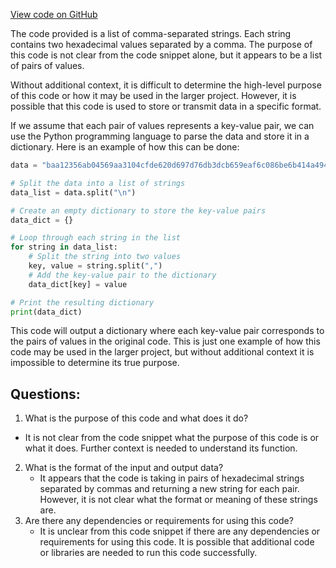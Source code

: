 [View code on GitHub](https://github.com/NethermindEth/nethermind/src/bench_precompiles/vectors/sha256/current/input_param_scalar_56_gas_84.csv)

The code provided is a list of comma-separated strings. Each string contains two hexadecimal values separated by a comma. The purpose of this code is not clear from the code snippet alone, but it appears to be a list of pairs of values.

Without additional context, it is difficult to determine the high-level purpose of this code or how it may be used in the larger project. However, it is possible that this code is used to store or transmit data in a specific format. 

If we assume that each pair of values represents a key-value pair, we can use the Python programming language to parse the data and store it in a dictionary. Here is an example of how this can be done:

```python
data = "baa12356ab04569aa3104cfde620d697d76db3dcb659eaf6c086be6b414a494dea4bd30aef8450ae639f473148c05b36725147a6a9ce1a8c,f62d60f4bffe89dcaa4daa46686117869fd9317361740ec2a579137ae2cd6a37\ncee4ab81332d1a69a32d4af525da7faf90d62c71331ee7c99915646de2449b3cb78d142b6018f3da7a16769722ec2c7185aedafe2699a8bc,75ab11d221d2b77e3f1642bfc0be99626614a78f09c8a1e8f11d4b2bf9be417b\n0f8d4a9bb82f118d191694a644ca0d5e7f16e09114878895626faa93b9c8c5a35061073223f066e35242772385c67aaefb3f7ea7df244d73,8af26d84d003864324e1b30487aaf780465991cc579510929974763dfcdf6227\n369db1ea0b208792475450c4cefb21de11951fb8617d33132ce18755d99fa98440255ac05f900a48f396ee22209271ea0bda10fb5e2584e7,76df6756df20b1891d5e5fe8c7650c9638d67e8a12a05c3ac7036c6193f56158\n536e8bb1d00a0dd7b852b0aa653cd86c5b3ecb86d8ff2f39d74f22118262b4bca9aa52632448c525bce79a269f312539f0d3d4cf46265fc0,1ecf7fcd430d3137d417c196dc5574d64623207c71af7acfa43df8a8160d7ddc\nf69e093181f8b02114e492485696c671b648450c4fcd97aa4d2efa758272cb30d58ced16f2c60402b90828a69c211ccdce97edb797e4fa93,208f11afe979400d6f0eceb2d842767f063bf80ed6df143703b71f0502aeee18\n915b717562844d59623bc582f1a95fc678cf0d39af32560c6c06e3a74023c89cae49e9cb36d99776ee61f8c9b289f714bb16d2955e33445d,dbe5ff664c8bef65494dfe39f7fc40a991165da731b6da2de2abb1367ce65848\n09deb9575577abffd5c1c9fa11c36b86430cbb1f3ec10ebbe3787d0f5641d6d7fb96c810eda202ddce635c394249e55c6b73ce0855ad13c0,de774ffe0b2f3d40bfbd992c515fa4fcb349b39157c6b3848ee208ce948290ad\n8ae48b1ac011526c0a627c17b51c584ac00eb20fe7c292f3ad820a074d8b3d8d24506612752d8677c2d6ca24f556cc4518c90b6549ada023,ca8da46f993103353155abd42033639f5b0792e2e166887e5076b5e2da87a495\n3913ae51079cf276c8d88a4dd5fe666b5b1f704ab6a080a8f661d7b30fb11bef70e15b257d7073885468a380862202b2d705a84827644b5b,5ad4742083d1c10ea3d48ab413386c06a37790f9471d85199f687439fb73707c"

# Split the data into a list of strings
data_list = data.split("\n")

# Create an empty dictionary to store the key-value pairs
data_dict = {}

# Loop through each string in the list
for string in data_list:
    # Split the string into two values
    key, value = string.split(",")
    # Add the key-value pair to the dictionary
    data_dict[key] = value

# Print the resulting dictionary
print(data_dict)
```

This code will output a dictionary where each key-value pair corresponds to the pairs of values in the original code. This is just one example of how this code may be used in the larger project, but without additional context it is impossible to determine its true purpose.
## Questions: 
 1. What is the purpose of this code and what does it do?
   - It is not clear from the code snippet what the purpose of this code is or what it does. Further context is needed to understand its function.
2. What is the format of the input and output data?
   - It appears that the code is taking in pairs of hexadecimal strings separated by commas and returning a new string for each pair. However, it is not clear what the format or meaning of these strings are.
3. Are there any dependencies or requirements for using this code?
   - It is unclear from this code snippet if there are any dependencies or requirements for using this code. It is possible that additional code or libraries are needed to run this code successfully.